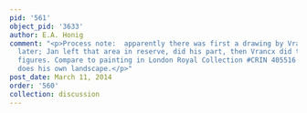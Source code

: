 ```yaml
---
pid: '561'
object_pid: '3633'
author: E.A. Honig
comment: "<p>Process note:  apparently there was first a drawing by Vrancx over ground
  later; Jan left that area in reserve, did his part, then Vrancx did the larger staffage
  figures. Compare to painting in London Royal Collection #CRIN 405516 where Vrancx
  does his own landscape.</p>"
post_date: March 11, 2014
order: '560'
collection: discussion
---
```

